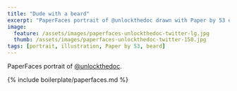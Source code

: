 ```yaml
---
title: "Dude with a beard"
excerpt: "PaperFaces portrait of @unlockthedoc drawn with Paper by 53 on an iPad."
image: 
  feature: /assets/images/paperfaces-unlockthedoc-twitter-lg.jpg
  thumb: /assets/images/paperfaces-unlockthedoc-twitter-150.jpg
tags: [portrait, illustration, Paper by 53, beard]
---
```


PaperFaces portrait of [@unlockthedoc](http://twitter.com/unlockthedoc).

{% include boilerplate/paperfaces.md %}